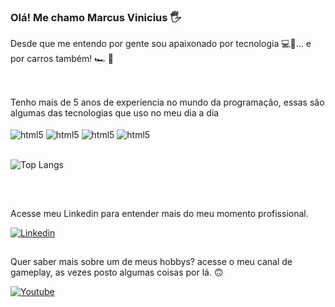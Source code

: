 ### Olá! Me chamo Marcus Vinicius 🖐️

Desde que me entendo por gente sou apaixonado por tecnologia 💻👾... e por carros também! 🏎️ 🚙

## 
<br/>
Tenho mais de 5 anos de experiencia no mundo da programação, essas são algumas das tecnologias que uso no meu dia a dia

<div stylr ="display: inline_block"><br/>
<img align="center" alt="html5" src="https://img.shields.io/badge/React-20232A?style=for-the-badge&logo=react&logoColor=61DAFB" />
<img align="center" alt="html5" src="https://img.shields.io/badge/Angular-DD0031?style=for-the-badge&logo=angular&logoColor=white" />
<img align="center" alt="html5" src="https://img.shields.io/badge/C%23-239120?style=for-the-badge&logo=c-sharp&logoColor=white" />
<img align="center" alt="html5" src="https://img.shields.io/badge/.NET-5C2D91?style=for-the-badge&logo=.net&logoColor=white" />
</div>

<br/>

![Top Langs](https://github-readme-stats.vercel.app/api/top-langs/?username=mrvn7&hide_progress=true)



##
<br/>


 Acesse meu Linkedin para entender mais do meu momento profissional. 

 [![Linkedin](https://img.shields.io/badge/LinkedIn-0077B5?style=for-the-badge&logo=linkedin&logoColor=white)](https://www.linkedin.com/in/marcus-vinicius-alves-de-oliveira)



##
 Quer saber mais sobre um de meus hobbys? acesse o meu canal de gameplay, as vezes posto algumas coisas por lá. 🙃

 [![Youtube](https://img.shields.io/badge/YouTube-FF0000?style=for-the-badge&logo=youtube&logoColor=white)](https://www.youtube.com/channel/UC9TYeudM7xQujgxzoMvWS3w)
